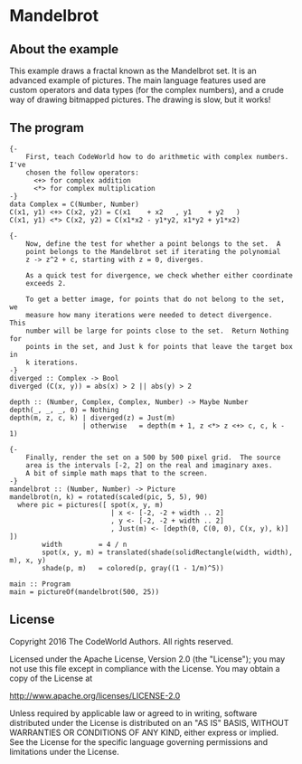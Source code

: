 Mandelbrot
==========

About the example
-----------------

This example draws a fractal known as the Mandelbrot set.  It is an advanced
example of pictures.  The main language features used are custom operators
and data types (for the complex numbers), and a crude way of drawing
bitmapped pictures.  The drawing is slow, but it works!

The program
-----------

    {-
        First, teach CodeWorld how to do arithmetic with complex numbers. I've
        chosen the follow operators:
          <+> for complex addition
          <*> for complex multiplication
    -}
    data Complex = C(Number, Number)
    C(x1, y1) <+> C(x2, y2) = C(x1    + x2   , y1    + y2   )
    C(x1, y1) <*> C(x2, y2) = C(x1*x2 - y1*y2, x1*y2 + y1*x2)

    {-
        Now, define the test for whether a point belongs to the set.  A
        point belongs to the Mandelbrot set if iterating the polynomial
        z -> z^2 + c, starting with z = 0, diverges.

        As a quick test for divergence, we check whether either coordinate
        exceeds 2.

        To get a better image, for points that do not belong to the set, we
        measure how many iterations were needed to detect divergence.  This
        number will be large for points close to the set.  Return Nothing for
        points in the set, and Just k for points that leave the target box in
        k iterations.
    -}
    diverged :: Complex -> Bool
    diverged (C(x, y)) = abs(x) > 2 || abs(y) > 2

    depth :: (Number, Complex, Complex, Number) -> Maybe Number
    depth(_, _, _, 0) = Nothing
    depth(m, z, c, k) | diverged(z) = Just(m)
                      | otherwise   = depth(m + 1, z <*> z <+> c, c, k - 1)

    {-
        Finally, render the set on a 500 by 500 pixel grid.  The source
        area is the intervals [-2, 2] on the real and imaginary axes.
        A bit of simple math maps that to the screen.
    -}
    mandelbrot :: (Number, Number) -> Picture
    mandelbrot(n, k) = rotated(scaled(pic, 5, 5), 90)
      where pic = pictures([ spot(x, y, m)
                             | x <- [-2, -2 + width .. 2]
                             , y <- [-2, -2 + width .. 2]
                             , Just(m) <- [depth(0, C(0, 0), C(x, y), k)] ])
            width         = 4 / n
            spot(x, y, m) = translated(shade(solidRectangle(width, width), m), x, y)
            shade(p, m)   = colored(p, gray((1 - 1/m)^5))

    main :: Program
    main = pictureOf(mandelbrot(500, 25))

License
-------

Copyright 2016 The CodeWorld Authors. All rights reserved.

Licensed under the Apache License, Version 2.0 (the "License");
you may not use this file except in compliance with the License.
You may obtain a copy of the License at

  http://www.apache.org/licenses/LICENSE-2.0

Unless required by applicable law or agreed to in writing, software
distributed under the License is distributed on an "AS IS" BASIS,
WITHOUT WARRANTIES OR CONDITIONS OF ANY KIND, either express or implied.
See the License for the specific language governing permissions and
limitations under the License.
